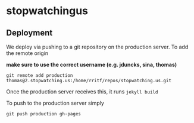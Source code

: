 stopwatchingus
==============

## Deployment

We deploy via pushing to a git repository on the production server. To add the remote origin

__make sure to use the correct username (e.g. jduncks, sina, thomas)__

```
git remote add production thomas@2.stopwatching.us:/home/rritf/repos/stopwatching.us.git
```

Once the production server receives this, it runs `jekyll build`

To push to the production server simply

```
git push production gh-pages
```